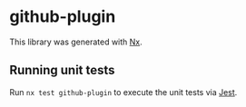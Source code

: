 # github-plugin

This library was generated with [Nx](https://nx.dev).

## Running unit tests

Run `nx test github-plugin` to execute the unit tests via [Jest](https://jestjs.io).
